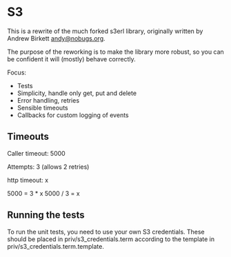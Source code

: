 # S3

This is a rewrite of the much forked s3erl library, originally written
by Andrew Birkett <andy@nobugs.org>.

The purpose of the reworking is to make the library more robust, so
you can be confident it will (mostly) behave correctly.

Focus:
 * Tests
 * Simplicity, handle only get, put and delete
 * Error handling, retries
 * Sensible timeouts
 * Callbacks for custom logging of events


## Timeouts

Caller timeout: 5000

Attempts: 3 (allows 2 retries)

http timeout: x

5000 = 3 * x
5000 / 3 = x


## Running the tests

To run the unit tests, you need to use your own S3 credentials. These
should be placed in priv/s3_credentials.term according to the template
in priv/s3_credentials.term.template.